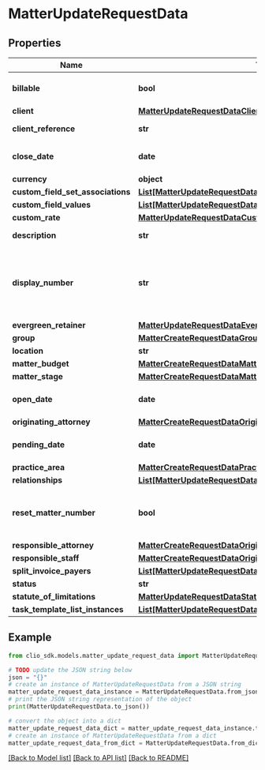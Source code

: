 # MatterUpdateRequestData


## Properties

Name | Type | Description | Notes
------------ | ------------- | ------------- | -------------
**billable** | **bool** | Whether or not the matter is billable. | [optional] [default to True]
**client** | [**MatterUpdateRequestDataClient**](MatterUpdateRequestDataClient.md) |  | [optional] 
**client_reference** | **str** | Client Reference string for external uses. | [optional] 
**close_date** | **date** | Date the Matter was set to closed. (Expects an ISO-8601 date). | [optional] 
**currency** | **object** | Currency of the matter | [optional] 
**custom_field_set_associations** | [**List[MatterUpdateRequestDataCustomFieldSetAssociationsInner]**](MatterUpdateRequestDataCustomFieldSetAssociationsInner.md) |  | [optional] 
**custom_field_values** | [**List[MatterUpdateRequestDataCustomFieldValuesInner]**](MatterUpdateRequestDataCustomFieldValuesInner.md) |  | [optional] 
**custom_rate** | [**MatterUpdateRequestDataCustomRate**](MatterUpdateRequestDataCustomRate.md) |  | [optional] 
**description** | **str** | Detailed description of the Matter. | [optional] 
**display_number** | **str** | Matter reference and label. Depending on the account&#39;s manual_matter_numbering setting, this is either read only (generated), or customizable. | [optional] 
**evergreen_retainer** | [**MatterUpdateRequestDataEvergreenRetainer**](MatterUpdateRequestDataEvergreenRetainer.md) |  | [optional] 
**group** | [**MatterCreateRequestDataGroup**](MatterCreateRequestDataGroup.md) |  | [optional] 
**location** | **str** | Location of the Matter. | [optional] 
**matter_budget** | [**MatterCreateRequestDataMatterBudget**](MatterCreateRequestDataMatterBudget.md) |  | [optional] 
**matter_stage** | [**MatterCreateRequestDataMatterStage**](MatterCreateRequestDataMatterStage.md) |  | [optional] 
**open_date** | **date** | Date the Matter was set to open. (Expects an ISO-8601 date). | [optional] 
**originating_attorney** | [**MatterCreateRequestDataOriginatingAttorney**](MatterCreateRequestDataOriginatingAttorney.md) |  | [optional] 
**pending_date** | **date** | Date the Matter was set to pending. (Expects an ISO-8601 date). | [optional] 
**practice_area** | [**MatterCreateRequestDataPracticeArea**](MatterCreateRequestDataPracticeArea.md) |  | [optional] 
**relationships** | [**List[MatterUpdateRequestDataRelationshipsInner]**](MatterUpdateRequestDataRelationshipsInner.md) |  | [optional] 
**reset_matter_number** | **bool** | Defaults to false. Resets the matter&#39;s number based on the account&#39;s matter numbering scheme. | [optional] [default to False]
**responsible_attorney** | [**MatterCreateRequestDataOriginatingAttorney**](MatterCreateRequestDataOriginatingAttorney.md) |  | [optional] 
**responsible_staff** | [**MatterCreateRequestDataOriginatingAttorney**](MatterCreateRequestDataOriginatingAttorney.md) |  | [optional] 
**split_invoice_payers** | [**List[MatterUpdateRequestDataSplitInvoicePayersInner]**](MatterUpdateRequestDataSplitInvoicePayersInner.md) |  | [optional] 
**status** | **str** | Matter status. | [optional] 
**statute_of_limitations** | [**MatterUpdateRequestDataStatuteOfLimitations**](MatterUpdateRequestDataStatuteOfLimitations.md) |  | [optional] 
**task_template_list_instances** | [**List[MatterUpdateRequestDataTaskTemplateListInstancesInner]**](MatterUpdateRequestDataTaskTemplateListInstancesInner.md) |  | [optional] 

## Example

```python
from clio_sdk.models.matter_update_request_data import MatterUpdateRequestData

# TODO update the JSON string below
json = "{}"
# create an instance of MatterUpdateRequestData from a JSON string
matter_update_request_data_instance = MatterUpdateRequestData.from_json(json)
# print the JSON string representation of the object
print(MatterUpdateRequestData.to_json())

# convert the object into a dict
matter_update_request_data_dict = matter_update_request_data_instance.to_dict()
# create an instance of MatterUpdateRequestData from a dict
matter_update_request_data_from_dict = MatterUpdateRequestData.from_dict(matter_update_request_data_dict)
```
[[Back to Model list]](../README.md#documentation-for-models) [[Back to API list]](../README.md#documentation-for-api-endpoints) [[Back to README]](../README.md)


